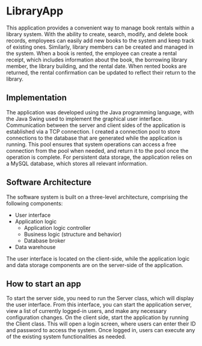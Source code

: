 # LibraryApp

This application provides a convenient way to manage book rentals within a library system. With the ability to create, search, modify, and delete book records, employees can easily add new books to the system and keep track of existing ones. Similarly, library members can be created and managed in the system. When a book is rented, the employee can create a rental receipt, which includes information about the book, the borrowing library member, the library building, and the rental date. When rented books are returned, the rental confirmation can be updated to reflect their return to the library.

## Implementation

The application was developed using the Java programming language, with the Java Swing used to implement the graphical user interface. Communication between the server and client sides of the application is established via a TCP connection. I created a connection pool to store connections to the database that are generated while the application is running. This pool ensures that system operations can access a free connection from the pool when needed, and return it to the pool once the operation is complete. For persistent data storage, the application relies on a MySQL database, which stores all relevant information.

## Software Architecture

The software system is built on a three-level architecture, comprising the following components:

- User interface
- Application logic
  - Application logic controller
  - Business logic (structure and behavior)
  - Database broker
- Data warehouse

The user interface is located on the client-side, while the application logic and data storage components are on the server-side of the application.

## How to start an app

To start the server side, you need to run the Server class, which will display the user interface. From this interface, you can start the application server, view a list of currently logged-in users, and make any necessary configuration changes.
On the client side, start the application by running the Client class. This will open a login screen, where users can enter their ID and password to access the system. Once logged in, users can execute any of the existing system functionalities as needed.
